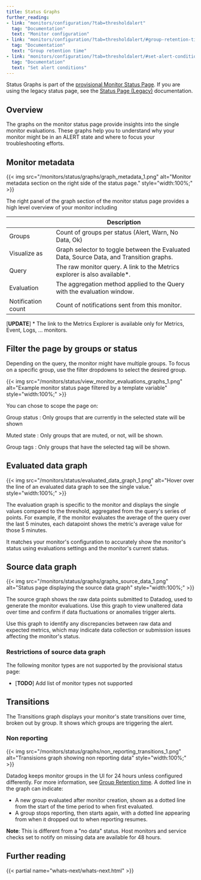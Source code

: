 ```yaml
---
title: Status Graphs
further_reading:
- link: "monitors/configuration/?tab=thresholdalert"
  tag: "Documentation"
  text: "Monitor configuration"
- link: "monitors/configuration/?tab=thresholdalert/#group-retention-time"
  tag: "Documentation"
  text: "Group retention time"
- link: "monitors/configuration/?tab=thresholdalert/#set-alert-conditions"
  tag: "Documentation"
  text: "Set alert conditions"
---
```


<div class="alert alert-info">Status Graphs is part of the <a href="/monitors/status/status_page">provisional Monitor Status Page</a>. If you are using the legacy status page, see the <a href="/monitors/status/status_legacy">Status Page (Legacy)</a> documentation.</div>

## Overview

The graphs on the monitor status page provide insights into the single monitor evaluations. These graphs help you to understand why your monitor might be in an ALERT state and where to focus your troubleshooting efforts.

## Monitor metadata

{{< img src="/monitors/status/graphs/graph_metadata_1.png" alt="Monitor metadata section on the right side of the status page." style="width:100%;" >}}

The right panel of the graph section of the monitor status page provides a high level overview of your monitor including

|  | Description |
| ---- | ---- |
| Groups  | Count of groups per status (Alert, Warn, No Data, Ok)  |
| Visualize as | Graph selector to toggle between the Evaluated Data, Source Data, and Transition graphs. |
| Query | The raw monitor query. A link to the Metrics explorer is also available\*. |
| Evaluation | The aggregation method applied to the Query with the evaluation window. |
| Notification count | Count of notifications sent from this monitor. |

[**UPDATE**]
\* The link to the Metrics Explorer is available only for Metrics, Event, Logs, … monitors.

## Filter the page by groups or status

Depending on the query, the monitor might have multiple groups. To focus on a specific group, use the filter dropdowns to select the desired group.

{{< img src="/monitors/status/view_monitor_evaluations_graphs_1.png" alt="Example monitor status page filtered by a template variable" style="width:100%;" >}}

You can chose to scope the page on:

Group status
: Only groups that are currently in the selected state will be shown

Muted state
: Only groups that are muted, or not, will be shown.

Group tags
: Only groups that have the selected tag will be shown.

## Evaluated data graph

{{< img src="/monitors/status/evaluated_data_graph_1.png" alt="Hover over the line of an evaluated data graph to see the single value." style="width:100%;" >}}

The evaluation graph is specific to the monitor and displays the single values compared to the threshold, aggregated from the query's series of points. For example, if the monitor evaluates the average of the query over the last 5 minutes, each datapoint shows the metric's average value for those 5 minutes. 

It matches your monitor's configuration to accurately show the monitor's status using evaluations settings and the monitor's current status.

## Source data graph

{{< img src="/monitors/status/graphs/graphs_source_data_1.png" alt="Status page displaying the source data graph" style="width:100%;" >}}

The source graph shows the raw data points submitted to Datadog, used to generate the monitor evaluations. Use this graph to view unaltered data over time and confirm if data fluctuations or anomalies trigger alerts.

Use this graph to identify any discrepancies between raw data and expected metrics, which may indicate data collection or submission issues affecting the monitor's status.

### Restrictions of source data graph

The following monitor types are not supported by the provisional status page:

* \[**TODO**\] Add list of monitor types not supported

## Transitions

The Transitions graph displays your monitor's state transitions over time, broken out by group. It shows which groups are triggering the alert.

### Non reporting

{{< img src="/monitors/status/graphs/non_reporting_transitions_1.png" alt="Transisions graph showing non reporting data" style="width:100%;" >}}

Datadog keeps monitor groups in the UI for 24 hours unless configured differently. For more information, see [Group Retention time][1]. A dotted line in the graph can indicate: 

* A new group evaluated after monitor creation, shown as a dotted line from the start of the time period to when first evaluated.  
* A group stops reporting, then starts again, with a dotted line appearing from when it dropped out to when reporting resumes.

**Note**: This is different from a "no data" status. Host monitors and service checks set to notify on missing data are available for 48 hours.

## Further reading

{{< partial name="whats-next/whats-next.html" >}}

[1]: /monitors/configuration/?tab=thresholdalert#group-retention-time
